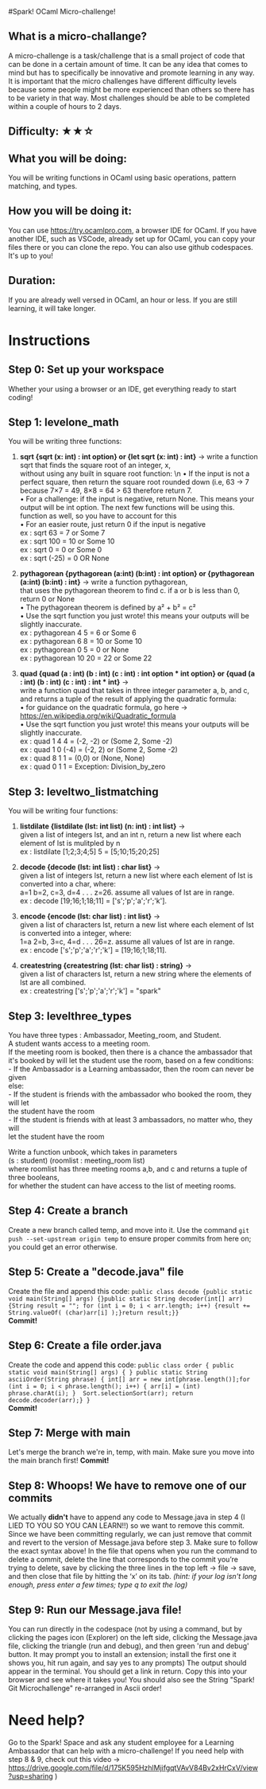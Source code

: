 #Spark! OCaml Micro-challenge!

## What is a micro-challange?
A micro-challenge is a task/challenge that is a small project of code that can be done in a certain amount of time. It can be any idea that comes to mind but has to specifically be innovative and promote learning in any way. It is important that the micro challenges have different difficulty levels because some people might be more experienced than others so there has to be variety in that way. Most challenges should be able to be completed within a couple of hours to 2 days.

## Difficulty: ★★☆

## What you will be doing: 
You will be writing functions in OCaml using basic operations, pattern matching, and types.

## How you will be doing it:
You can use https://try.ocamlpro.com, a browser IDE for OCaml. If you have another IDE, such as VSCode, already set up for OCaml, you can copy your files there or you can clone the repo. You can also use github codespaces. It's up to you!

## Duration:
If you are already well versed in OCaml, an hour or less. If you are still learning, it will take longer.

# Instructions
  
## Step 0: Set up your workspace  
Whether your using a browser or an IDE, get everything ready to start coding!
  
## Step 1: levelone_math
You will be writing three functions:
1) **sqrt {sqrt (x: int) : int option} or {let sqrt (x: int) : int}** -> write a function sqrt that finds the square root of an integer, x,  
   without using any built in square root function: \n
 • If the input is not a perfect square, then return the square root rounded down (i.e, 63 → 7 because 7×7 = 49, 8×8 = 64 > 63 therefore return 7.  
 • For a challenge: if the input is negative, return None. This means your output will be int option. The next few functions will be using this. 
   function as well, so you have to account for this  
 • For an easier route, just return 0 if the input is negative  
   ex : sqrt 63 = 7 or Some 7  
   ex : sqrt 100 = 10 or Some 10  
   ex : sqrt 0 = 0 or Some 0  
   ex : sqrt (-25) = 0 OR None  
   
3) **pythagorean {pythagorean (a:int) (b:int) : int option} or {pythagorean (a:int) (b:int) : int}** → write a function pythagorean,  
   that uses the pythagorean theorem to find c. if a or b is less than 0, return 0 or None  
 • The pythagorean theorem is defined by a² + b² = c²  
 • Use the sqrt function you just wrote! this means your outputs will be slightly inaccurate.  
   ex : pythagorean 4 5 = 6 or Some 6  
   ex : pythagorean 6 8 = 10 or Some 10  
   ex : pythagorean 0 5 = 0 or None  
   ex : pythagorean 10 20 = 22 or Some 22  

5) **quad {quad (a : int) (b : int) (c : int) : int option * int option} or {quad (a : int) (b : int) (c : int) : int * int}** →  
   write a function quad that takes in three integer parameter a, b, and c, and returns a tuple of the result of applying the quadratic formula:  
 • for guidance on the quadratic formula, go here → https://en.wikipedia.org/wiki/Quadratic_formula  
 • Use the sqrt function you just wrote! this means your outputs will be slightly inaccurate.  
   ex : quad 1 4 4 = (-2, -2) or (Some 2, Some -2)  
   ex : quad 1 0 (-4) = (-2, 2) or (Some 2, Some -2)  
   ex : quad 8 1 1 = (0,0) or (None, None)  
   ex : quad 0 1 1 = Exception: Division_by_zero  

## Step 3: leveltwo_listmatching  
You will be writing four functions:  
1) **listdilate {listdilate (lst: int list) (n: int) : int list}** ->  
   given a list of integers lst, and an int n, return a new list where each element of lst is mulitpled by n  
        ex : listdilate [1;2;3;4;5] 5 = [5;10;15;20;25]  
          
2) **decode {decode (lst: int list) : char list}** ->  
   given a list of integers lst, return a new list where each element of lst is converted into a char, where:  
   a=1 b=2, c=3, d=4 . . . z=26. assume all values of lst are in range.  
        ex : decode [19;16;1;18;11] = ['s';'p';'a';'r';'k'].   
   
3) **encode {encode (lst: char list) : int list}** ->  
   given a list of characters lst, return a new list where each element of lst is converted into a integer, where:  
   1=a 2=b, 3=c, 4=d . . . 26=z. assume all values of lst are in range.  
        ex : encode ['s';'p';'a';'r';'k'] = [19;16;1;18;11].  
   
4) **createstring {createstring (lst: char list) : string}** ->  
   given a list of characters lst, return a new string where the elements of lst are all combined.  
        ex : createstring ['s';'p';'a';'r';'k'] = "spark"  

## Step 3: levelthree_types  
You have three types : Ambassador, Meeting_room, and Student.  
   A student wants access to a meeting room.  
     If the meeting room is booked, then there is a chance the ambassador that  
     it's booked by will let the student use the room, based on a few conditions:  
     - If the Ambassador is a Learning ambassador, then the room can never be given  
   else:  
     - If the student is friends with the ambassador who booked the room, they will let  
       the student have the room   
     - If the student is friends with at least 3 ambassadors, no matter who, they will  
       let the student have the room  
     
Write a function unbook, which takes in parameters  
   (s : student) (roomlist : meeting_room list)  
   where roomlist has three meeting rooms a,b, and c and returns a tuple of three booleans,  
   for whether the student can have access to the list of meeting rooms.   


## Step 4: Create a branch  
Create a new branch called temp, and move into it. Use the command `git push --set-upstream origin temp` to ensure proper commits from here on; you could get an error otherwise.  

## Step 5: Create a "decode.java" file  
Create the file and append this code:
`public class decode {public static void main(String[] args) {}public static String decoder(int[] arr) {String result = ""; for (int i = 0; i < arr.length; i++) {result += String.valueOf( (char)arr[i] );}return result;}}`  
**Commit!**  
  
## Step 6: Create a file order.java  
Create the code and append this code:
`public class order { public static void main(String[] args) { } public static String asciiOrder(String phrase) { int[] arr = new int[phrase.length()];for (int i = 0; i < phrase.length(); i++) { arr[i] = (int) phrase.charAt(i); } 
Sort.selectionSort(arr); return decode.decoder(arr);} } `  
**Commit!**

## Step 7: Merge with main  
Let's merge the branch we're in, temp, with main. Make sure you move into the main branch first!
**Commit!**

## Step 8: Whoops! We have to remove one of our commits
We actually **didn't** have to append any code to Message.java in step 4 (I LIED TO YOU SO YOU CAN LEARN!!) so we want to remove this commit. Since we have been committing regularly, we can just remove that commit and revert to the version of Message.java before step 3. Make sure to follow the exact syntax above! In the file that opens when you run the command to delete a commit, delete the line that corresponds to the commit you’re trying to delete, save by clicking the three lines in the top left -> file -> save, and then close that file by hitting the ‘x’ on its tab. _(hint: if your log isn't long enough, press enter a few times; type q to exit the log)_  

## Step 9: Run our Message.java file!  
You can run directly in the codespace (not by using a command, but by clicking the pages icon (Explorer) on the left side, clicking the Message.java file, clicking the triangle (run and debug), and then green 'run and debug' button. It may prompt you to install an extension; install the first one it shows you, hit run again, and say yes to any prompts)
The output should appear in the terminal. You should get a link in return. Copy this into your browser and see where it takes you!
You should also see the String "Spark! Git Microchallenge" re-arranged in Ascii order!

# Need help?
Go to the Spark! Space and ask any student employee for a Learning Ambassador that can help with a micro-challenge! If you need help with step 8 & 9, check out this video -> https://drive.google.com/file/d/175K595HzhlMjifgqtVAvV84Bv2xHrCxV/view?usp=sharing )


